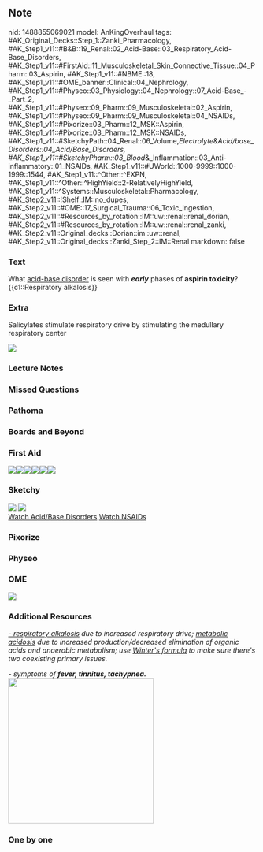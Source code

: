 ## Note
nid: 1488855069021
model: AnKingOverhaul
tags: #AK_Original_Decks::Step_1::Zanki_Pharmacology, #AK_Step1_v11::#B&B::19_Renal::02_Acid-Base::03_Respiratory_Acid-Base_Disorders, #AK_Step1_v11::#FirstAid::11_Musculoskeletal_Skin_Connective_Tissue::04_Pharm::03_Aspirin, #AK_Step1_v11::#NBME::18, #AK_Step1_v11::#OME_banner::Clinical::04_Nephrology, #AK_Step1_v11::#Physeo::03_Physiology::04_Nephrology::07_Acid-Base_-_Part_2, #AK_Step1_v11::#Physeo::09_Pharm::09_Musculoskeletal::02_Aspirin, #AK_Step1_v11::#Physeo::09_Pharm::09_Musculoskeletal::04_NSAIDs, #AK_Step1_v11::#Pixorize::03_Pharm::12_MSK::Aspirin, #AK_Step1_v11::#Pixorize::03_Pharm::12_MSK::NSAIDs, #AK_Step1_v11::#SketchyPath::04_Renal::06_Volume,_Electrolyte_&_Acid/base_Disorders::04_Acid/Base_Disorders, #AK_Step1_v11::#SketchyPharm::03_Blood_&_Inflammation::03_Anti-inflammatory::01_NSAIDs, #AK_Step1_v11::#UWorld::1000-9999::1000-1999::1544, #AK_Step1_v11::^Other::^EXPN, #AK_Step1_v11::^Other::^HighYield::2-RelativelyHighYield, #AK_Step1_v11::^Systems::Musculoskeletal::Pharmacology, #AK_Step2_v11::!Shelf::IM::no_dupes, #AK_Step2_v11::#OME::17_Surgical_Trauma::06_Toxic_Ingestion, #AK_Step2_v11::#Resources_by_rotation::IM::uw::renal::renal_dorian, #AK_Step2_v11::#Resources_by_rotation::IM::uw::renal::renal_zanki, #AK_Step2_v11::Original_decks::Dorian::im::uw::renal, #AK_Step2_v11::Original_decks::Zanki_Step_2::IM::Renal
markdown: false

### Text
<div>
  What <u>acid-base disorder</u> is seen with <b><i>early</i></b>
  phases of <b>aspirin toxicity</b>?
</div>
<div>
  {{c1::Respiratory alkalosis}}
</div>

### Extra
Salicylates stimulate respiratory drive by stimulating the
medullary respiratory center
<div>
  <div><img src="paste-783079912243748.jpg"></div>
</div>

### Lecture Notes


### Missed Questions


### Pathoma


### Boards and Beyond


### First Aid
<img src="paste-147106924855299.jpg"><img src=
"paste-634817641185283.jpg"><img src=
"paste-638021686788099.jpg"><img src=
"paste-232039903133699.jpg"><img src=
"paste-644528562241539.jpg"><img src="paste-224652559384579.jpg">

### Sketchy
<div><img src=
"Screen%20Shot%202019-11-30%20at%203.28.00%20PM_1566160514431_1566160514431.png">
<img src=
"Screen%20Shot%202019-11-30%20at%203.28.09%20PM.png"></div><a href=
"https://dashboard.sketchy.com/study/medical/courses/medical-pathophysiology/units/medical-pathophysiology-renal/videos/medical-pathophysiology-renal-volume-electrolyte-and-acidbase-disorders-acidbase-disorders?utm_source=anki&utm_medium=partnership&utm_campaign=february_update&utm_content=medical">Watch
Acid/Base Disorders</a> <a href=
"https://dashboard.sketchy.com/study/medical/courses/medical-pathophysiology/units/medical-pathophysiology-renal/videos/medical-pathophysiology-renal-volume-electrolyte-and-acidbase-disorders-acidbase-disorders?utm_source=anki&utm_medium=partnership&utm_campaign=february_update&utm_content=medical">
Watch NSAIDs</a>

### Pixorize


### Physeo


### OME
<div class="ome-widget">
  <a href=
  "https://onlinemeded.org/spa/nephrology?ref=anki"><img src=
  "_OME_AnkiFlashcards_Topic_6.png"></a>
</div>

### Additional Resources
<i><u>- respiratory alkalosis</u> due to increased respiratory
drive; <u>metabolic acidosis</u> due to increased
production/decreased elimination of organic acids and anaerobic
metabolism; use <u>Winter's formula</u> to make sure there's two
coexisting primary issues.</i>
<div>
  <i>- symptoms of <b>fever, tinnitus, tachypnea.</b></i>
</div>
<div>
  <div><img src="paste-2043493899829251.jpg" style="width: 295px;"
  class="resizer"></div>
</div>

### One by one


